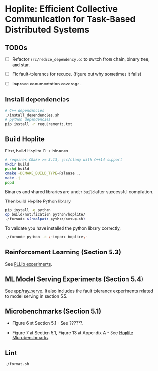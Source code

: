 # Hoplite: Efficient Collective Communication for Task-Based Distributed Systems

## TODOs

- [ ] Refactor `src/reduce_dependency.cc` to switch from chain, binary tree, and star.

- [ ] Fix fault-tolerance for reduce. (figure out why sometimes it fails)

- [ ] Improve documentation coverage.


## Install dependencies

```bash
# C++ dependencies
./install_dependencies.sh
# python dependencies
pip install -r requirements.txt
```

## Build Hoplite

First, build Hoplite C++ binaries 

```bash
# requires CMake >= 3.13, gcc/clang with C++14 support
mkdir build
pushd build
cmake -DCMAKE_BUILD_TYPE=Release ..
make -j
popd
```

Binaries and shared libraries are under `build` after successful compilation.

Then build Hoplite Python library

```bash
pip install -e python
cp build/notification python/hoplite/
./fornode $(realpath python/setup.sh) 
```

To validate you have installed the python library correctly,

```bash
./fornode python -c \"import hoplite\"
```

## Reinforcement Learning (Section 5.3)

See [RLLib experiments](rllib).

## ML Model Serving Experiments (Section 5.4)

See [app/ray_serve](app/ray_serve). It also includes the fault tolerance experiments related to model serving in section 5.5.


## Microbenchmarks (Section 5.1)

* Figure 6 at Section 5.1 - See ??????.

* Figure 7 at Section 5.1, Figure 13 at Appendix A - See [Hoplite Microbenchmarks](microbenchmarks).


## Lint

`./format.sh`
